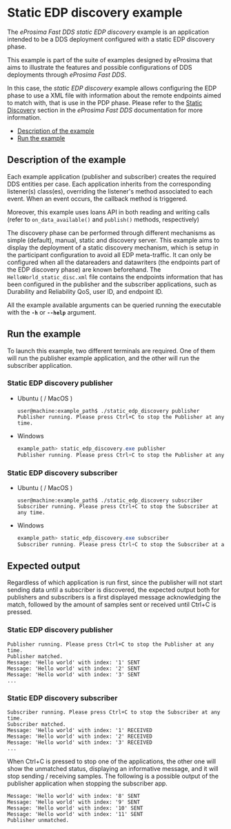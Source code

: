 # Static EDP discovery example

The *eProsima Fast DDS static EDP discovery* example is an application intended to be a DDS deployment configured with a static EDP discovery phase.

This example is part of the suite of examples designed by eProsima that aims to illustrate the features and possible configurations of DDS deployments through *eProsima Fast DDS*.

In this case, the *static EDP discovery* example allows configuring the EDP phase to use a XML file with information about the remote endpoints aimed to match with, that is use in the PDP phase.
Please refer to the [Static Discovery](https://fast-dds.docs.eprosima.com/en/latest/fastdds/discovery/static.html#static-discovery-settings) section in the *eProsima Fast DDS* documentation for more information.


* [Description of the example](#description-of-the-example)
* [Run the example](#run-the-example)

## Description of the example

Each example application (publisher and subscriber) creates the required DDS entities per case.
Each application inherits from the corresponding listener(s) class(es), overriding the listener's method associated to each event.
When an event occurs, the callback method is triggered.

Moreover, this example uses loans API in both reading and writing calls (refer to ``on_data_available()`` and ``publish()`` methods, respectively)

The discovery phase can be performed through different mechanisms as simple (default), manual, static and discovery server.
This example aims to display the deployment of a static discovery mechanism, which is setup in the participant configuration to avoid all EDP meta-traffic.
It can only be configured when all the datareaders and datawriters (the endpoints part of the EDP discovery phase) are known beforehand.
The ``HelloWorld_static_disc.xml`` file contains the endpoints information that has been configured in the publisher and the subscriber applications, such as Durability and Reliability QoS, user ID, and endpoint ID.

All the example available arguments can be queried running the executable with the **``-h``** or **``--help``** argument.

## Run the example

To launch this example, two different terminals are required. One of them will run the publisher example application, and the other will run the subscriber application.

### Static EDP discovery publisher

* Ubuntu ( / MacOS )

    ```shell
    user@machine:example_path$ ./static_edp_discovery publisher
    Publisher running. Please press Ctrl+C to stop the Publisher at any time.
    ```

* Windows

    ```powershell
    example_path> static_edp_discovery.exe publisher
    Publisher running. Please press Ctrl+C to stop the Publisher at any time.
    ```

### Static EDP discovery subscriber

* Ubuntu ( / MacOS )

    ```shell
    user@machine:example_path$ ./static_edp_discovery subscriber
    Subscriber running. Please press Ctrl+C to stop the Subscriber at any time.
    ```

* Windows

    ```powershell
    example_path> static_edp_discovery.exe subscriber
    Subscriber running. Please press Ctrl+C to stop the Subscriber at any time.
    ```

## Expected output

Regardless of which application is run first, since the publisher will not start sending data until a subscriber is discovered, the expected output both for publishers and subscribers is a first displayed message acknowledging the match, followed by the amount of samples sent or received until Ctrl+C is pressed.

### Static EDP discovery publisher

```shell
Publisher running. Please press Ctrl+C to stop the Publisher at any time.
Publisher matched.
Message: 'Hello world' with index: '1' SENT
Message: 'Hello world' with index: '2' SENT
Message: 'Hello world' with index: '3' SENT
...
```

### Static EDP discovery subscriber

```shell
Subscriber running. Please press Ctrl+C to stop the Subscriber at any time.
Subscriber matched.
Message: 'Hello world' with index: '1' RECEIVED
Message: 'Hello world' with index: '2' RECEIVED
Message: 'Hello world' with index: '3' RECEIVED
...
```

When Ctrl+C is pressed to stop one of the applications, the other one will show the unmatched status, displaying an informative message, and it will stop sending / receiving samples. The following is a possible output of the publisher application when stopping the subscriber app.

```shell
Message: 'Hello world' with index: '8' SENT
Message: 'Hello world' with index: '9' SENT
Message: 'Hello world' with index: '10' SENT
Message: 'Hello world' with index: '11' SENT
Publisher unmatched.
```

